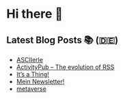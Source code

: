 # Hi there 👋

## Latest Blog Posts 📚 (🇩🇪)
<!-- BLOG-POST-LIST:START -->
- [ASCIIerle](https://notiz.blog/2024/06/02/asciierle/)
- [ActivityPub – The evolution of RSS](https://notiz.blog/2024/04/26/activitypub-the-evolution-of-rss/)
- [It’s a Thing!](https://notiz.blog/2024/04/22/its-a-thing/)
- [Mein Newsletter!](https://notiz.blog/2024/04/11/mein-newsletter/)
- [metaverse](https://notiz.blog/2024/04/04/metaverse/)
<!-- BLOG-POST-LIST:END -->
